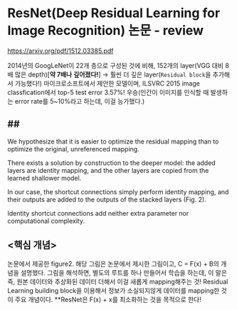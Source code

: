 # ResNet(Deep Residual Learning for Image Recognition) 논문 - review

https://arxiv.org/pdf/1512.03385.pdf

2014년의 GoogLeNet이 22개 층으로 구성된 것에 비해, 152개의 layer(VGG 대비 8배 많은 depth)[**약 7배나 깊어졌다!**] → 훨씬 더 깊은 layer(`Residual block`을 추가해서 가능했다!) 
마이크로소프트에서 제안한 모델이며, ILSVRC 2015 image classfication에서 top-5 test error 3.57%! 우승(인간이 이미지를 인식할 때 발생하는 error rate를 5~10%라고 하는데, 이걸 능가했다.)

## ## <Introduce>

We hypothesize that it is easier to optimize the residual mapping than to optimize the original, unreferenced mapping.
  
There exists a solution by construction to the deeper model: the added layers are identity mapping, and the other layers are copied from the learned shallower model.

In our case, the shortcut connections simply perform identity mapping, and their outputs are added to the outputs of the stacked layers (Fig. 2).

Identity shortcut connections add neither extra parameter nor computational complexity.

## <핵심 개념>
  
논문에서 제공한 figure2. 해당 그림은 논문에서 제시한 그림이고, C = F(x) + B의 개념을 설명했다. 그림을 해석하면, 별도의 루트를 하나 만들어서 학습을 하는데, 이 말은 즉, 원본 데이터와 추상화된 데이터 더해서 이걸 새롭게 mapping해주는 것!
Residual Learning building block을 이용해서 정보가 소실되지않게 데이터를 mapping한 것이 주요 개념이다. **ResNet은 F(x) + x를 최소화하는 것을 목적으로 한다!
